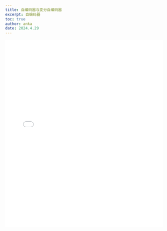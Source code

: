 ```yaml
---
title: 自编码器与变分自编码器
excerpt: 自编码器
toc: true
author: anka
date: 2024.4.29
---
```


<embed src="./自编码器与变分自编码器.pdf" width="100%" height="600px" type="application/pdf">
